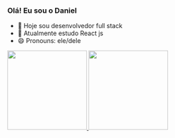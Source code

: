 ### Olá! Eu sou o Daniel

- 🔭 Hoje sou desenvolvedor full stack
- 🌱 Atualmente estudo React js
- 😄 Pronouns: ele/dele

<div>
  <a href="https://github.com/danieljunio0">
  <img height="180em" src="https://github-readme-stats.vercel.app/api?username=danieljunio0&show_icons=true&theme=dracula&include_all_commits=true&count_private=true"/>
  <img height="180em" src="https://github-readme-stats.vercel.app/api/top-langs/?username=danieljunio0&layout=compact&langs_count=7&theme=dracula"/>
</div>

